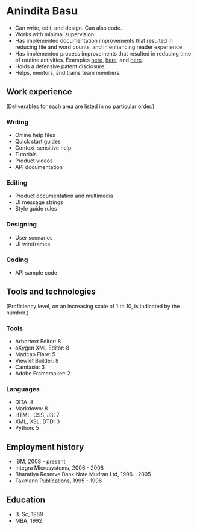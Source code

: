 # Anindita Basu

- Can write, edit, and design. Can also code.
- Works with minimal supervision.
- Has implemented documentation improvements that resulted in reducing file and word counts, and in enhancing reader experience.
- Has implemented process improvements that resulted in reducing time of routine activities. Examples [here](https://github.com/AninditaBasu/orphan-scan), [here](https://github.com/AninditaBasu/word-list-scan), and [here](https://github.com/AninditaBasu/linkchecker-third-twin).
- Holds a defensive patent disclosure.
- Helps, mentors, and trains team members.

## Work experience

(Deliverables for each area are listed in no particular order.)

### Writing

- Online help files
- Quick start guides
- Context-sensitive help
- Tutorials
- Product videos
- API documentation

### Editing

- Product documentation and multimedia
- UI message strings
- Style guide rules

### Designing

- User scenarios
- UI wireframes

### Coding

- API sample code

## Tools and technologies

(Proficiency level, on an increasing scale of 1 to 10, is indicated by the number.)

### Tools

- Arbortext Editor: 8
- oXygen XML Editor: 8
- Madcap Flare: 5
- Viewlet Builder: 8
- Camtasia: 3
- Adobe Framemaker: 2

### Languages

- DITA: 8
- Markdown: 8
- HTML, CSS, JS: 7
- XML, XSL, DTD: 3
- Python: 5


## Employment history

- IBM, 2008 - present
- Integra Microsystems, 2006 - 2008
- Bharatiya Reserve Bank Note Mudran Ltd, 1996 - 2005
- Taxmann Publications, 1995 - 1996

## Education

- B\. Sc, 1989
- MBA, 1992
